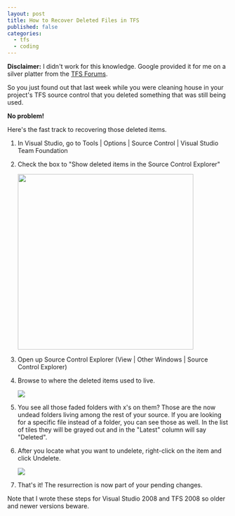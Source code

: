 ```yaml
---
layout: post
title: How to Recover Deleted Files in TFS
published: false
categories:
  - tfs
  - coding
---
```

**Disclaimer:** I didn't work for this knowledge. Google provided
it for me on a silver platter from the [TFS Forums](http://social.msdn.microsoft.com/Forums/en-US/tfsversioncontrol/thread/0836d05c-79f6-4fa9-9adf-75248cc314ff).

So you just found out that last week while you were cleaning house in your project's
TFS source control that you deleted something that was still being used.

**No problem!**

Here's the fast track to recovering those deleted items.

1. In Visual Studio, go to Tools | Options | Source Control | Visual Studio Team Foundation
2. Check the box to "Show deleted items in the Source Control Explorer"

	 <a class="img lightbox" href="{{site.img_url}}/posts/tfs_deleted_files_option.png">
	 	<img src="{{site.img_url}}/posts/tfs_deleted_files_option.png" width="400" /></a>
	 
3. Open up Source Control Explorer (View | Other Windows | Source Control Explorer)
4. Browse to where the deleted items used to live.

	 <img src="{{site.img_url}}/posts/tfs_deleted_files_showing.png" />
	 
5. You see all those faded folders with x's on them? Those are the now undead
	 folders living among the rest of your source. If you are looking for a specific
	 file instead of a folder, you can see those as well. In the list of tiles they
	 will be grayed out and in the "Latest" column will say "Deleted".
6. After you locate what you want to undelete, right-click on the item and click Undelete.

	 <img src="{{site.img_url}}/posts/tfs_deleted_files_context_menu.png" />
	 
7. That's it! The resurrection is now part of your pending changes.
   
Note that I wrote these steps for Visual Studio 2008 and TFS 2008 so older and newer versions beware.